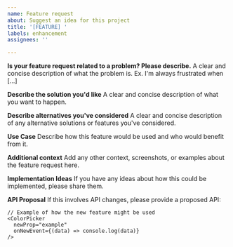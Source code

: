 ```yaml
---
name: Feature request
about: Suggest an idea for this project
title: '[FEATURE] '
labels: enhancement
assignees: ''

---
```


**Is your feature request related to a problem? Please describe.**
A clear and concise description of what the problem is. Ex. I'm always frustrated when [...]

**Describe the solution you'd like**
A clear and concise description of what you want to happen.

**Describe alternatives you've considered**
A clear and concise description of any alternative solutions or features you've considered.

**Use Case**
Describe how this feature would be used and who would benefit from it.

**Additional context**
Add any other context, screenshots, or examples about the feature request here.

**Implementation Ideas**
If you have any ideas about how this could be implemented, please share them.

**API Proposal**
If this involves API changes, please provide a proposed API:

```tsx
// Example of how the new feature might be used
<ColorPicker
  newProp="example"
  onNewEvent={(data) => console.log(data)}
/>
```
